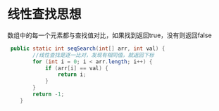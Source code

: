    

# 线性查找思想

数组中的每一个元素都与查找值对比，如果找到返回true，没有则返回false

```java
 public static int seqSearch(int[] arr, int val) {
        //线性查找是逐一比对，发现有相同值，就返回下标
        for (int i = 0; i < arr.length; i++) {
            if (arr[i] == val) {
                return i;
            }
        }
        return -1;
    }
```

